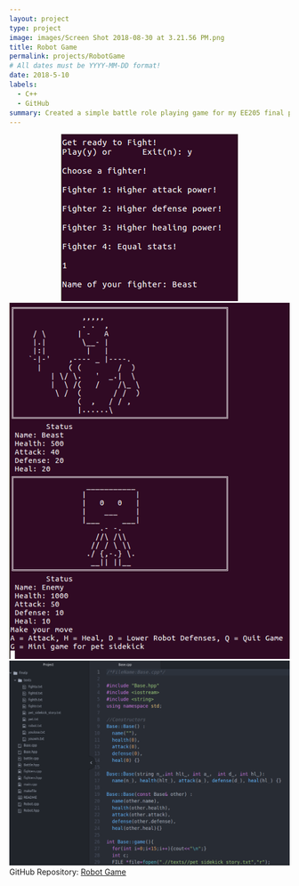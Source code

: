 ```yaml
---
layout: project
type: project
image: images/Screen Shot 2018-08-30 at 3.21.56 PM.png
title: Robot Game
permalink: projects/RobotGame
# All dates must be YYYY-MM-DD format!
date: 2018-5-10
labels:
  - C++
  - GitHub
summary: Created a simple battle role playing game for my EE205 final project
---
```

<center>
  <div class="ui small rounded images">
    <img class="ui image" src="../images/Screen Shot 2018-08-30 at 3.22.15 PM.png">
    <img class="ui image" src="../images/Screen Shot 2018-08-30 at 3.22.38 PM.png">
    <img class="ui image" src="../images/Screen Shot 2018-08-30 at 3.20.20 PM.png">
  </div>
</center>
GitHub Repository: <a href="https://github.com/klin6/EE205proj"><i class="large github icon "></i>Robot Game</a>
